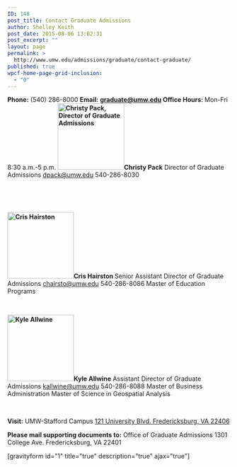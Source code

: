 ```yaml
---
ID: 148
post_title: Contact Graduate Admissions
author: Shelley Keith
post_date: 2015-08-06 13:02:31
post_excerpt: ""
layout: page
permalink: >
  http://www.umw.edu/admissions/graduate/contact-graduate/
published: true
wpcf-home-page-grid-inclusion:
  - "0"
---
```

<strong>Phone:</strong> (540) 286-8000
<strong>Email:</strong> <a href="mailto:graduate@umw.edu"><strong>graduate@umw.edu
</strong></a><strong>Office Hours: </strong>Mon-Fri 8:30 a.m.-5 p.m.
<strong>
<img class="alignleft wp-image-48224 size-thumbnail" src="http://www.umw.edu/admissions/wp-content/uploads/sites/6/2015/08/Christy-Pack-150x150.jpg" alt="Christy Pack, Director of Graduate Admissions" width="150" height="150" />Christy Pack</strong>
Director of Graduate Admissions
<a href="mailto:dpack@umw.edu">dpack@umw.edu
</a>540-286-8030

&nbsp;

&nbsp;

<strong><img class="alignleft wp-image-48271 size-thumbnail" src="http://www.umw.edu/admissions/wp-content/uploads/sites/6/2015/08/Cris-Hairston-150x150.jpg" alt="Cris Hairston" width="150" height="150" />Cris Hairston
</strong>Senior Assistant Director of Graduate Admissions
<a href="mailto:chairsto@umw.edu">chairsto@umw.edu
</a>540-286-8086
Master of Education Programs

&nbsp;

<strong><img class="alignleft size-thumbnail wp-image-48272" src="http://www.umw.edu/admissions/wp-content/uploads/sites/6/2015/08/Kyle-Allwine-website-150x150.jpg" alt="Kyle Allwine" width="150" height="150" />Kyle Allwine</strong>
Assistant Director of Graduate Admissions
<a href="mailto:kallwine@umw.edu">kallwine@umw.edu
</a>540-286-8088
Master of Business Administration
Master of Science in Geospatial Analysis

&nbsp;

<strong>Visit:</strong>
UMW-Stafford Campus
<a href="https://goo.gl/maps/93gaT">121 University Blvd.
Fredericksburg, VA 22406</a>

<strong>Please mail supporting documents to:</strong>
Office of Graduate Admissions
1301 College Ave.
Fredericksburg, VA 22401
<div style="clear: both">[gravityform id="1" title="true" description="true" ajax="true"]</div>